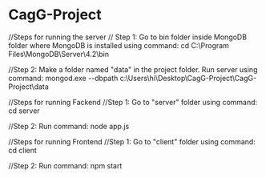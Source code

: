 # CagG-Project
//Steps for running the server
  // Step 1: Go to bin folder inside MongoDB folder where MongoDB is installed using command:
  cd C:\Program Files\MongoDB\Server\4.2\bin

  //Step 2: Make a folder named "data" in the project folder. Run server using command:
  mongod.exe --dbpath c:\Users\hi\Desktop\CagG-Project\CagG-Project\data
  
//Steps for running Fackend
  //Step 1: Go to "server" folder using command:
  cd server

  //Step 2: Run command:
  node app.js
  
//Steps for running Frontend
  //Step 1: Go to "client" folder using command:
  cd client

  //Step 2: Run command:
  npm start
